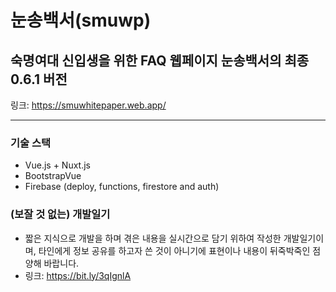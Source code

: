 # 눈송백서(smuwp)

## 숙명여대 신입생을 위한 FAQ 웹페이지 눈송백서의 최종 0.6.1 버전

링크: https://smuwhitepaper.web.app/


---
### 기술 스택
* Vue.js + Nuxt.js
* BootstrapVue
* Firebase (deploy, functions, firestore and auth)

### (보잘 것 없는) 개발일기
* 짧은 지식으로 개발을 하며 겪은 내용을 실시간으로 담기 위하여 작성한 개발일기이며, 타인에게 정보 공유를 하고자 쓴 것이 아니기에 표현이나 내용이 뒤죽박죽인 점 양해 바랍니다.
* 링크: https://bit.ly/3qIgnlA
